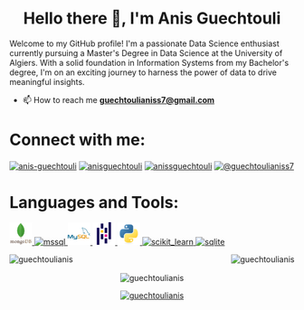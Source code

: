<h1 align="center">Hello there 👋, I'm Anis Guechtouli</h1>
<p align="left">Welcome to my GitHub profile! I'm a passionate Data Science enthusiast currently pursuing a Master's Degree in Data Science at the University of Algiers. With a solid foundation in Information Systems from my Bachelor's degree, I'm on an exciting journey to harness the power of data to drive meaningful insights.</p>

- 📫 How to reach me **guechtoulianiss7@gmail.com**

<h1 align="left">Connect with me:</h1>
<p align="left">
<a href="https://linkedin.com/in/anis-guechtouli" target="blank"><img align="center" src="https://raw.githubusercontent.com/rahuldkjain/github-profile-readme-generator/master/src/images/icons/Social/linked-in-alt.svg" alt="anis-guechtouli" height="30" width="40" /></a>
<a href="https://kaggle.com/anisguechtouli" target="blank"><img align="center" src="https://raw.githubusercontent.com/rahuldkjain/github-profile-readme-generator/master/src/images/icons/Social/kaggle.svg" alt="anisguechtouli" height="30" width="40" /></a>
<a href="https://fb.com/anissguechtouli" target="blank"><img align="center" src="https://raw.githubusercontent.com/rahuldkjain/github-profile-readme-generator/master/src/images/icons/Social/facebook.svg" alt="anissguechtouli" height="30" width="40" /></a>
<a href="https://www.hackerearth.com/@guechtoulianiss7" target="blank"><img align="center" src="https://raw.githubusercontent.com/rahuldkjain/github-profile-readme-generator/master/src/images/icons/Social/hackerearth.svg" alt="@guechtoulianiss7" height="30" width="40" /></a>
</p>


<h1 align="left">Languages and Tools:</h1>
<p align="left"> <a href="https://www.mongodb.com/" target="_blank" rel="noreferrer"> <img src="https://raw.githubusercontent.com/devicons/devicon/master/icons/mongodb/mongodb-original-wordmark.svg" alt="mongodb" width="40" height="40"/> </a> <a href="https://www.microsoft.com/en-us/sql-server" target="_blank" rel="noreferrer"> <img src="https://www.svgrepo.com/show/303229/microsoft-sql-server-logo.svg" alt="mssql" width="40" height="40"/> </a> <a href="https://www.mysql.com/" target="_blank" rel="noreferrer"> <img src="https://raw.githubusercontent.com/devicons/devicon/master/icons/mysql/mysql-original-wordmark.svg" alt="mysql" width="40" height="40"/> </a> <a href="https://pandas.pydata.org/" target="_blank" rel="noreferrer"> <img src="https://raw.githubusercontent.com/devicons/devicon/2ae2a900d2f041da66e950e4d48052658d850630/icons/pandas/pandas-original.svg" alt="pandas" width="40" height="40"/> </a> <a href="https://www.python.org" target="_blank" rel="noreferrer"> <img src="https://raw.githubusercontent.com/devicons/devicon/master/icons/python/python-original.svg" alt="python" width="40" height="40"/> </a> <a href="https://scikit-learn.org/" target="_blank" rel="noreferrer"> <img src="https://upload.wikimedia.org/wikipedia/commons/0/05/Scikit_learn_logo_small.svg" alt="scikit_learn" width="40" height="40"/> </a> <a href="https://www.sqlite.org/" target="_blank" rel="noreferrer"> <img src="https://www.vectorlogo.zone/logos/sqlite/sqlite-icon.svg" alt="sqlite" width="40" height="40"/> </a> </p>

<p align="left"><img align="left" src="https://github-readme-streak-stats.herokuapp.com/?user=guechtoulianis&" alt="guechtoulianis" /></p>
<p align="right">&nbsp;<img align="right" src="https://github-readme-stats.vercel.app/api?username=guechtoulianis&show_icons=true&locale=en" alt="guechtoulianis" /></p>

<p align="center"><img align="center" src="https://github-readme-stats.vercel.app/api/top-langs?username=guechtoulianis&show_icons=true&locale=en&layout=compact" alt="guechtoulianis" /></p>

<p align="center"> <a href="https://github.com/ryo-ma/github-profile-trophy"><img src="https://github-profile-trophy.vercel.app/?username=guechtoulianis" alt="guechtoulianis" /></a> </p>
